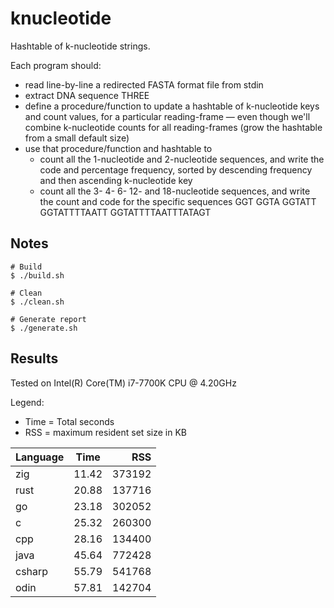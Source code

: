 # knucleotide
Hashtable of k-nucleotide strings.

Each program should:
 * read line-by-line a redirected FASTA format file from stdin
 * extract DNA sequence THREE
 * define a procedure/function to update a hashtable of k-nucleotide keys and
   count values, for a particular reading-frame — even though we'll combine
   k-nucleotide counts for all reading-frames (grow the hashtable from a small
   default size)
 * use that procedure/function and hashtable to
   * count all the 1-nucleotide and 2-nucleotide sequences, and write the code
     and percentage frequency, sorted by descending frequency and then ascending
     k-nucleotide key
   * count all the 3- 4- 6- 12- and 18-nucleotide sequences, and write the count
    and code for the specific sequences GGT GGTA GGTATT GGTATTTTAATT GGTATTTTAATTTATAGT

## Notes
```
# Build
$ ./build.sh

# Clean
$ ./clean.sh

# Generate report
$ ./generate.sh
```

## Results
Tested on Intel(R) Core(TM) i7-7700K CPU @ 4.20GHz

Legend:
* Time = Total seconds
* RSS = maximum resident set size in KB

| Language | Time  | RSS    |
| -------- | ----- | -----: |
| zig      | 11.42 | 373192 |
| rust     | 20.88 | 137716 |
| go       | 23.18 | 302052 |
| c        | 25.32 | 260300 |
| cpp      | 28.16 | 134400 |
| java     | 45.64 | 772428 |
| csharp   | 55.79 | 541768 |
| odin     | 57.81 | 142704 |
